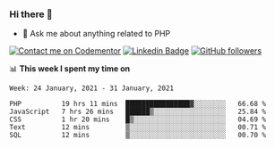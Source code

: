 ### Hi there 👋

<!--
**mustafaculban/mustafaculban** is a ✨ _special_ ✨ repository because its `README.md` (this file) appears on your GitHub profile.

Here are some ideas to get you started:

- 🌱 I’m currently learning ...
- 👯 I’m looking to collaborate on ...
- 🤔 I’m looking for help with ...
- 📫 How to reach me: ...
- 😄 Pronouns: ...
- ⚡ Fun fact: ...

-->
- 💬 Ask me about anything related to PHP

[![Contact me on Codementor](https://www.codementor.io/m-badges/karamusluk/book-session.svg)](https://www.codementor.io/@karamusluk?refer=badge)
[![Linkedin Badge](https://img.shields.io/badge/-Mustafa%20Culban-blue?style=social&logo=Linkedin&logoColor=blue&link=https://www.linkedin.com/in/mustafaculban/)](https://www.linkedin.com/in/mustafaculban/) 
[![GitHub followers](https://img.shields.io/github/followers/karamusluk?label=Follow&style=social)](https://github.com/karamusluk/?tab=follow)


📊 **This week I spent my time on**
<!--START_SECTION:waka-->
```text
Week: 24 January, 2021 - 31 January, 2021

PHP          19 hrs 11 mins  ████████████████▓░░░░░░░░   66.68 % 
JavaScript   7 hrs 26 mins   ██████▒░░░░░░░░░░░░░░░░░░   25.84 % 
CSS          1 hr 20 mins    █▒░░░░░░░░░░░░░░░░░░░░░░░   04.69 % 
Text         12 mins         ▒░░░░░░░░░░░░░░░░░░░░░░░░   00.71 % 
SQL          12 mins         ▒░░░░░░░░░░░░░░░░░░░░░░░░   00.70 % 
```
<!--END_SECTION:waka-->

